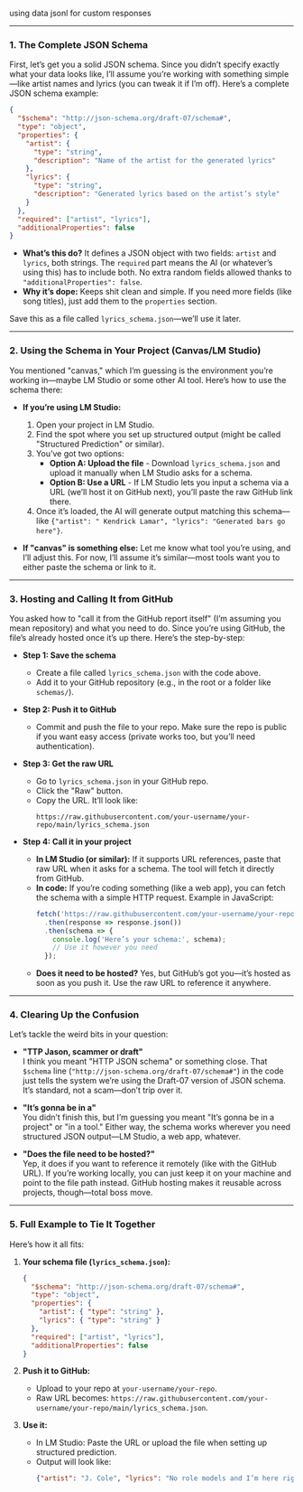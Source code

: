 using data jsonl for custom responses

---

### **1. The Complete JSON Schema**
First, let’s get you a solid JSON schema. Since you didn’t specify exactly what your data looks like, I’ll assume you’re working with something simple—like artist names and lyrics (you can tweak it if I’m off). Here’s a complete JSON schema example:

```json
{
  "$schema": "http://json-schema.org/draft-07/schema#",
  "type": "object",
  "properties": {
    "artist": {
      "type": "string",
      "description": "Name of the artist for the generated lyrics"
    },
    "lyrics": {
      "type": "string",
      "description": "Generated lyrics based on the artist’s style"
    }
  },
  "required": ["artist", "lyrics"],
  "additionalProperties": false
}
```

- **What’s this do?** It defines a JSON object with two fields: `artist` and `lyrics`, both strings. The `required` part means the AI (or whatever’s using this) has to include both. No extra random fields allowed thanks to `"additionalProperties": false`.
- **Why it’s dope:** Keeps shit clean and simple. If you need more fields (like song titles), just add them to the `properties` section.

Save this as a file called `lyrics_schema.json`—we’ll use it later.

---

### **2. Using the Schema in Your Project (Canvas/LM Studio)**
You mentioned "canvas," which I’m guessing is the environment you’re working in—maybe LM Studio or some other AI tool. Here’s how to use the schema there:

- **If you’re using LM Studio:**
  1. Open your project in LM Studio.
  2. Find the spot where you set up structured output (might be called "Structured Prediction" or similar).
  3. You’ve got two options:
     - **Option A: Upload the file** - Download `lyrics_schema.json` and upload it manually when LM Studio asks for a schema.
     - **Option B: Use a URL** - If LM Studio lets you input a schema via a URL (we’ll host it on GitHub next), you’ll paste the raw GitHub link there.
  4. Once it’s loaded, the AI will generate output matching this schema—like `{"artist": " Kendrick Lamar", "lyrics": "Generated bars go here"}`.

- **If "canvas" is something else:**
  Let me know what tool you’re using, and I’ll adjust this. For now, I’ll assume it’s similar—most tools want you to either paste the schema or link to it.

---

### **3. Hosting and Calling It from GitHub**
You asked how to "call it from the GitHub report itself" (I’m assuming you mean repository) and what you need to do. Since you’re using GitHub, the file’s already hosted once it’s up there. Here’s the step-by-step:

- **Step 1: Save the schema**
  - Create a file called `lyrics_schema.json` with the code above.
  - Add it to your GitHub repository (e.g., in the root or a folder like `schemas/`).

- **Step 2: Push it to GitHub**
  - Commit and push the file to your repo. Make sure the repo is public if you want easy access (private works too, but you’ll need authentication).

- **Step 3: Get the raw URL**
  - Go to `lyrics_schema.json` in your GitHub repo.
  - Click the "Raw" button.
  - Copy the URL. It’ll look like:
    ```
    https://raw.githubusercontent.com/your-username/your-repo/main/lyrics_schema.json
    ```

- **Step 4: Call it in your project**
  - **In LM Studio (or similar):** If it supports URL references, paste that raw URL when it asks for a schema. The tool will fetch it directly from GitHub.
  - **In code:** If you’re coding something (like a web app), you can fetch the schema with a simple HTTP request. Example in JavaScript:
    ```javascript
    fetch('https://raw.githubusercontent.com/your-username/your-repo/main/lyrics_schema.json')
      .then(response => response.json())
      .then(schema => {
        console.log('Here’s your schema:', schema);
        // Use it however you need
      });
    ```
  - **Does it need to be hosted?** Yes, but GitHub’s got you—it’s hosted as soon as you push it. Use the raw URL to reference it anywhere.

---

### **4. Clearing Up the Confusion**
Let’s tackle the weird bits in your question:

- **"TTP Jason, scammer or draft"**  
  I think you meant "HTTP JSON schema" or something close. That `$schema` line (`"http://json-schema.org/draft-07/schema#"`) in the code just tells the system we’re using the Draft-07 version of JSON schema. It’s standard, not a scam—don’t trip over it.

- **"It’s gonna be in a"**  
  You didn’t finish this, but I’m guessing you meant "It’s gonna be in a project" or "in a tool." Either way, the schema works wherever you need structured JSON output—LM Studio, a web app, whatever.

- **"Does the file need to be hosted?"**  
  Yep, it does if you want to reference it remotely (like with the GitHub URL). If you’re working locally, you can just keep it on your machine and point to the file path instead. GitHub hosting makes it reusable across projects, though—total boss move.

---

### **5. Full Example to Tie It Together**
Here’s how it all fits:

1. **Your schema file (`lyrics_schema.json`):**
   ```json
   {
     "$schema": "http://json-schema.org/draft-07/schema#",
     "type": "object",
     "properties": {
       "artist": { "type": "string" },
       "lyrics": { "type": "string" }
     },
     "required": ["artist", "lyrics"],
     "additionalProperties": false
   }
   ```

2. **Push it to GitHub:**
   - Upload to your repo at `your-username/your-repo`.
   - Raw URL becomes: `https://raw.githubusercontent.com/your-username/your-repo/main/lyrics_schema.json`.

3. **Use it:**
   - In LM Studio: Paste the URL or upload the file when setting up structured prediction.
   - Output will look like:
     ```json
     {"artist": "J. Cole", "lyrics": "No role models and I’m here right now"}
     ```


